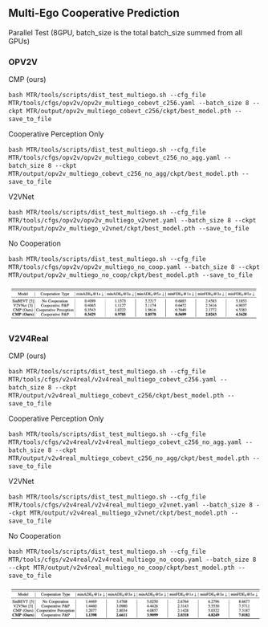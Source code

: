 ## Multi-Ego Cooperative Prediction 

Parallel Test (8GPU, batch_size is the total batch_size summed from all GPUs)

### OPV2V

CMP (ours)

```
bash MTR/tools/scripts/dist_test_multiego.sh --cfg_file MTR/tools/cfgs/opv2v/opv2v_multiego_cobevt_c256.yaml --batch_size 8 --ckpt MTR/output/opv2v_multiego_cobevt_c256/ckpt/best_model.pth --save_to_file
```

Cooperative Perception Only

```
bash MTR/tools/scripts/dist_test_multiego.sh --cfg_file MTR/tools/cfgs/opv2v/opv2v_multiego_cobevt_c256_no_agg.yaml --batch_size 8 --ckpt MTR/output/opv2v_multiego_cobevt_c256_no_agg/ckpt/best_model.pth --save_to_file
```

V2VNet

```
bash MTR/tools/scripts/dist_test_multiego.sh --cfg_file MTR/tools/cfgs/opv2v/opv2v_multiego_v2vnet.yaml --batch_size 8 --ckpt MTR/output/opv2v_multiego_v2vnet/ckpt/best_model.pth --save_to_file
```

No Cooperation

```
bash MTR/tools/scripts/dist_test_multiego.sh --cfg_file MTR/tools/cfgs/opv2v/opv2v_multiego_no_coop.yaml --batch_size 8 --ckpt MTR/output/opv2v_multiego_no_coop/ckpt/best_model.pth --save_to_file
```

![](table1a.png)



### V2V4Real

CMP (ours)

```
bash MTR/tools/scripts/dist_test_multiego.sh --cfg_file MTR/tools/cfgs/v2v4real/v2v4real_multiego_cobevt_c256.yaml --batch_size 8 --ckpt MTR/output/v2v4real_multiego_cobevt_c256/ckpt/best_model.pth --save_to_file
```

Cooperative Perception Only

```
bash MTR/tools/scripts/dist_test_multiego.sh --cfg_file MTR/tools/cfgs/v2v4real/v2v4real_multiego_cobevt_c256_no_agg.yaml --batch_size 8 --ckpt MTR/output/v2v4real_multiego_cobevt_c256_no_agg/ckpt/best_model.pth --save_to_file
```

V2VNet

```
bash MTR/tools/scripts/dist_test_multiego.sh --cfg_file MTR/tools/cfgs/v2v4real/v2v4real_multiego_v2vnet.yaml --batch_size 8 --ckpt MTR/output/v2v4real_multiego_v2vnet/ckpt/best_model.pth --save_to_file
```

No Cooperation

```
bash MTR/tools/scripts/dist_test_multiego.sh --cfg_file MTR/tools/cfgs/v2v4real/v2v4real_multiego_no_coop.yaml --batch_size 8 --ckpt MTR/output/v2v4real_multiego_no_coop/ckpt/best_model.pth --save_to_file
```

![](table1b.png)

